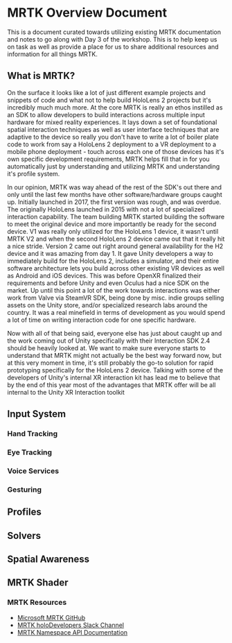 # MRTK Overview Document

This is a document curated towards utilizing existing MRTK documentation and notes to go along with Day 3 of the workshop. This is to help keep us on task as well as provide a place for us to share additional resources and information for all things MRTK.

## What is MRTK?

On the surface it looks like a lot of just different example projects and snippets of code and what not to help build HoloLens 2 projects but it's incredibly much much more. At the core MRTK is really an ethos instilled as an SDK to allow developers to build interactions across multiple input hardware for mixed reality experiences. It lays down a set of foundational spatial interaction techniques as well as user interface techniques that are adaptive to the device so really you don't have to write a lot of boiler plate code to work from say a HoloLens 2 deployment to a VR deployment to a mobile phone deployment - touch across each one of those devices has it's own specific development requirements, MRTK helps fill that in for you automatically just by understanding and utilizing MRTK and understanding it's profile system.

In our opinion, MRTK was way ahead of the rest of the SDK's out there and only until the last few months have other software/hardware groups caught up. Initially launched in 2017, the first version was rough, and was overdue. The originally HoloLens launched in 2015 with not a lot of specialized interaction capability. The team building MRTK started building the software to meet the original device and more importantly be ready for the second device. V1 was really only utilized for the HoloLens 1 device, it wasn't until MRTK V2 and when the second HoloLens 2 device came out that it really hit a nice stride. Version 2 came out right around general availability for the H2 device and it was amazing from day 1. It gave Unity developers a way to immediately build for the HoloLens 2, includes a simulator, and their entire software architecture lets you build across other existing VR devices as well as Android and iOS devices. This was before OpenXR finalized their requirements and before Unity and even Oculus had a nice SDK on the market. Up until this point a lot of the work towards interactions was either work from Valve via SteamVR SDK, being done by misc. indie groups selling assets on the Unity store, and/or specialized research labs around the country. It was a real minefield in terms of development as you would spend a lot of time on writing interaction code for one specific hardware.

Now with all of that being said, everyone else has just about caught up and the work coming out of Unity specifically with their Interaction SDK 2.4 should be heavily looked at. We want to make sure everyone starts to understand that MRTK might not actually be the best way forward now, but at this very moment in time, it's still probably the go-to solution for rapid prototyping specifically for the HoloLens 2 device. Talking with some of the developers of Unity's internal XR interaction kit has lead me to believe that by the end of this year most of the advantages that MRTK offer will be all internal to the Unity XR Interaction toolkit

## Input System

### Hand Tracking

### Eye Tracking

### Voice Services

### Gesturing

## Profiles

## Solvers

## Spatial Awareness

## MRTK Shader

### MRTK Resources

- [Microsoft MRTK GitHub](https://github.com/microsoft/MixedRealityToolkit-Unity)
- [MRTK holoDevelopers Slack Channel](https://holodevelopers.slack.com/)
- [MRTK Namespace API Documentation](https://learn.microsoft.com/en-us/dotnet/api/microsoft.mixedreality.toolkit?view=mixed-reality-toolkit-unity-2020-dotnet-2.8.0)
